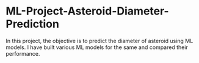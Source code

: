 # ML-Project-Asteroid-Diameter-Prediction
In this project, the objective is to predict the diameter of asteroid using ML models. I have built various ML models for the same and compared their performance.

